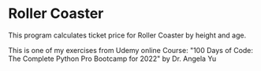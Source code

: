 # Roller Coaster

This program calculates ticket price for Roller Coaster by height and age.

This is one of my exercises from Udemy online Course: "100 Days of Code: The Complete Python Pro Bootcamp for 2022" by Dr. Angela Yu

